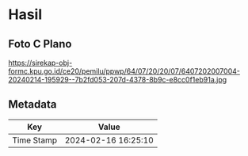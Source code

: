 # Hasil

## Foto C Plano

https://sirekap-obj-formc.kpu.go.id/ce20/pemilu/ppwp/64/07/20/20/07/6407202007004-20240214-195929--7b2fd053-207d-4378-8b9c-e8cc0f1eb91a.jpg


## Metadata

| Key        | Value               |
| ---------- | ------------------- |
| Time Stamp | 2024-02-16 16:25:10 |



